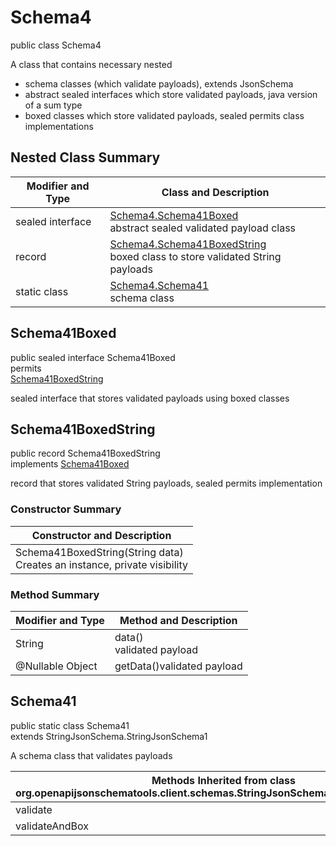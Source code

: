 # Schema4
public class Schema4<br>

A class that contains necessary nested
- schema classes (which validate payloads), extends JsonSchema
- abstract sealed interfaces which store validated payloads, java version of a sum type
- boxed classes which store validated payloads, sealed permits class implementations

## Nested Class Summary
| Modifier and Type | Class and Description |
| ----------------- | ---------------------- |
| sealed interface | [Schema4.Schema41Boxed](#schema41boxed)<br> abstract sealed validated payload class |
| record | [Schema4.Schema41BoxedString](#schema41boxedstring)<br> boxed class to store validated String payloads |
| static class | [Schema4.Schema41](#schema41)<br> schema class |

## Schema41Boxed
public sealed interface Schema41Boxed<br>
permits<br>
[Schema41BoxedString](#schema41boxedstring)

sealed interface that stores validated payloads using boxed classes

## Schema41BoxedString
public record Schema41BoxedString<br>
implements [Schema41Boxed](#schema41boxed)

record that stores validated String payloads, sealed permits implementation

### Constructor Summary
| Constructor and Description |
| --------------------------- |
| Schema41BoxedString(String data)<br>Creates an instance, private visibility |

### Method Summary
| Modifier and Type | Method and Description |
| ----------------- | ---------------------- |
| String | data()<br>validated payload |
| @Nullable Object | getData()validated payload |

## Schema41
public static class Schema41<br>
extends StringJsonSchema.StringJsonSchema1

A schema class that validates payloads

| Methods Inherited from class org.openapijsonschematools.client.schemas.StringJsonSchema.StringJsonSchema1 |
| ------------------------------------------------------------------ |
| validate                                                           |
| validateAndBox                                                     |
